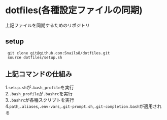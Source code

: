 # dotfiles(各種設定ファイルの同期)
上記ファイルを同期するためのリポジトリ
## setup
```
 git clone git@github.com:Snails8/dotfiles.git
 source dotfiles/setup.sh
 ```
 ## 上記コマンドの仕組み

1.```setup.sh```が```.bash_profile```を実行  
2.```.bash_profile```が```.bashrc```を実行  
3.```.bashrc```が各種スクリプトを実行  
4.```path```,```.aliases```,```.env-vars```,```.git-prompt.sh```,```.git-completion.bash```が適用される
